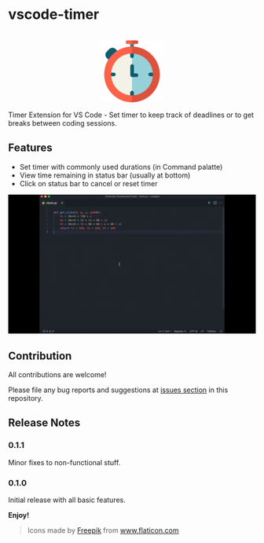 # vscode-timer

<p align="center">
  <br />
  <a title="Learn more about Timer extension" href="http://github.com/jan25/vscode-timer"><img src="https://raw.githubusercontent.com/jan25/vscode-timer/master/assets/timer.png" alt="Timer Logo" width="25%" /></a>
</p>

Timer Extension for VS Code - Set timer to keep track of deadlines or to get breaks between coding sessions.

## Features

* Set timer with commonly used durations (in Command palatte)
* View time remaining in status bar (usually at bottom)
* Click on status bar to cancel or reset timer


![](https://raw.githubusercontent.com/jan25/vscode-timer/master/assets/demo.gif)


## Contribution

All contributions are welcome!

Please file any bug reports and suggestions at [issues section](https://github.com/jan25/vscode-timer/issues) in this repository.

## Release Notes

### 0.1.1

Minor fixes to non-functional stuff.

### 0.1.0

Initial release with all basic features.

**Enjoy!**

> <div>Icons made by <a href="https://www.freepik.com" title="Freepik">Freepik</a> from <a href="https://www.flaticon.com/" title="Flaticon">www.flaticon.com</a></div>
